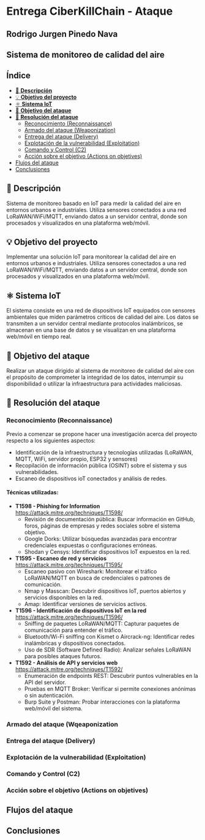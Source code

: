 # Entrega CiberKillChain - Ataque

## Rodrigo Jurgen Pinedo Nava
## **Sistema de monitoreo de calidad del aire**

## **Índice**
- [📄 **Descripción**](#descripción)
- [💡 **Objetivo del proyecto**](#objetivo-del-proyecto)
- [⚛ **Sistema IoT**](#sistema-iot)
- [🎯 **Objetivo del ataque**](#objetivo-del-ataque)
- [🥊 **Resolución del ataque**](#resolución-del-ataque)
  - [Reconocimiento (Reconnaissance)](#-reconocimiento-reconnaissance)
  - [Armado del ataque (Weaponization)](#-armado-del-ataque-weaponization)
  - [Entrega del ataque (Delivery)](#-entrega-del-ataque-delivery)
  - [Explotación de la vulnerabilidad (Exploitation)](#-explotación-de-la-vulnerabilidad-exploitation)
  - [Comando y Control (C2)](#-comando-y-control-c2)
  - [Acción sobre el objetivo (Actions on objetives)](#-acción-sobre-el-objetivo-acctions-on-objetives)
- [Flujos del ataque](#flujos-del-ataque)
- [Conclusiones](#conclusiones)


## 📄 **Descripción**

Sistema de monitoreo basado en IoT para medir la calidad del aire en entornos urbanos e industriales. Utiliza sensores conectados a una red LoRaWAN/WiFi/MQTT, enviando datos a un servidor central, donde son procesados y visualizados en una plataforma web/móvil.

## 💡 **Objetivo del proyecto**

Implementar una solución IoT para monitorear la calidad del aire en entornos urbanos e industriales. Utiliza sensores conectados a una red LoRaWAN/WiFi/MQTT, enviando datos a un servidor central, donde son procesados y visualizados en una plataforma web/móvil.

## ⚛ **Sistema IoT**

El sistema consiste en una red de dispositivos IoT equipados con sensores ambientales que miden parámetros críticos de calidad del aire. Los datos se transmiten a un servidor central mediante protocolos inalámbricos, se almacenan en una base de datos y se visualizan en una plataforma web/móvil en tiempo real.

## 🎯 **Objetivo del ataque**

Realizar un ataque dirigido al sistema de monitoreo de calidad del aire con el propósito de comprometer la integridad de los datos, interrumpir su disponibilidad o utilizar la infraestructura para actividades maliciosas.

## 🥊 **Resolución del ataque**

### **Reconocimiento (Reconnaissance)**

Previo a comenzar se propone hacer una investigación acerca del proyecto respecto a los siguientes aspectos:
- Identificación de la infraestructura y tecnologías utilizadas (LoRaWAN, MQTT, WiFi, servidor propio, ESP32 y sensores)
- Recopilación de información pública (OSINT) sobre el sistema y sus vulnerabilidades.
- Escaneo de dispositivos ioT conectados y análisis de redes.

#### Técnicas utilizadas:
- **T1598 - Phishing for Information** https://attack.mitre.org/techniques/T1598/
  - Revisión de documentación pública: Buscar información en GitHub, foros, páginas de empresas y redes sociales sobre el sistema objetivo.
  - Google Dorks: Utilizar búsquedas avanzadas para encontrar credenciales expuestas o configuraciones erróneas.
  - Shodan y Censys: Identificar dispositivos IoT expuestos en la red.
- **T1595 - Escaneo de red y servicios** https://attack.mitre.org/techniques/T1595/
  - Escaneo pasivo con Wireshark: Monitorear el tráfico LoRaWAN/MQTT en busca de credenciales o patrones de comunicación.
  - Nmap y Masscan: Descubrir dispositivos IoT, puertos abiertos y servicios disponibles en la red.
  - Amap: Identificar versiones de servicios activos.
- **T1596 - Identificación de dispositivos IoT en la red** https://attack.mitre.org/techniques/T1596/
  - Sniffing de paquetes LoRaWAN/MQTT: Capturar paquetes de comunicación para entender el tráfico.
  - Bluetooth/Wi-Fi sniffing con Kismet o Aircrack-ng: Identificar redes inalámbricas y dispositivos conectados.
  - Uso de SDR (Software Defined Radio): Analizar señales LoRaWAN para posibles ataques futuros. 
- **T1592 - Análisis de API y servicios web** https://attack.mitre.org/techniques/T1592/
  - Enumeración de endpoints REST: Descubrir puntos vulnerables en la API del servidor.
  - Pruebas en MQTT Broker: Verificar si permite conexiones anónimas o sin autenticación.
  - Burp Suite y Postman: Probar interacciones con la plataforma web/móvil del sistema.

### **Armado del ataque (Wqeaponization**

### **Entrega del ataque (Delivery)**

### **Explotación de la vulnerabilidad (Exploitation)**

### **Comando y Control (C2)**

### **Acción sobre el objetivo (Actions on objetives)**

## **Flujos del ataque**

## **Conclusiones**

